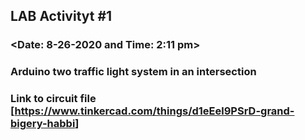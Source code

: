 ## LAB Activityt #1 
### <Fairy Blessa Eyas>
### <Date: 8-26-2020 and Time: 2:11 pm>
### Arduino two traffic light system in an intersection

### Link to circuit file [<https://www.tinkercad.com/things/d1eEel9PSrD-grand-bigery-habbi>]